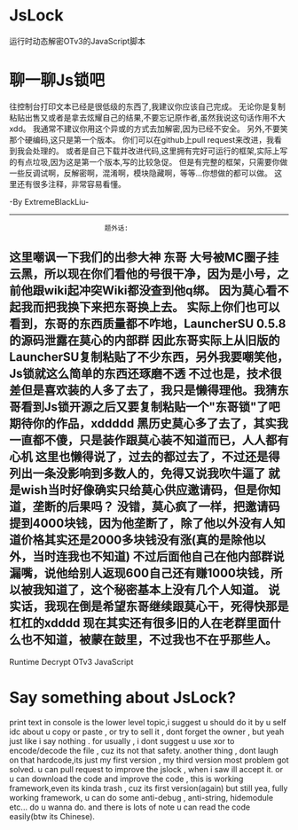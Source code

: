 # JsLock
运行时动态解密OTv3的JavaScript脚本
# 聊一聊Js锁吧
往控制台打印文本已经是很低级的东西了,我建议你应该自己完成。
无论你是复制粘贴出售又或者是拿去炫耀自己的结果,不要忘记原作者,虽然我说这句话作用不大xdd。
我通常不建议你用这个异或的方式去加解密,因为已经不安全。
另外,不要笑那个硬编码,这只是第一个版本。
你们可以在github上pull request来改进，我看到我会处理的。
或者是自己下载并改进代码,这里拥有完好可运行的框架,实际上写的有点垃圾,因为这是第一个版本,写的比较急促。
但是有完整的框架，只需要你做一些反调试啊，反解密啊，混淆啊，模块隐藏啊，等等...你想做的都可以做。
这里还有很多注释，非常容易看懂。

-By ExtremeBlackLiu-

---------------------------------------------------------------------------------------------
							题外话:
这里嘲讽一下我们的出参大神 东哥
大号被MC圈子挂云黑，所以现在你们看他的号很干净，因为是小号，之前他跟wiki起冲突Wiki都没查到他q绑。
因为莫心看不起我而把我换下来把东哥换上去。
实际上你们也可以看到，东哥的东西质量都不咋地，LauncherSU 0.5.8的源码泄露在莫心的内部群
因此东哥实际上从旧版的LauncherSU复制粘贴了不少东西，另外我要嘲笑他，Js锁就这么简单的东西还琢磨不透
不过也是，技术很差但是喜欢装的人多了去了，我只是懒得理他。我猜东哥看到Js锁开源之后又要复制粘贴一个"东哥锁"了吧
期待你的作品，xddddd
黑历史莫心多了去了，其实我一直都不傻，只是装作跟莫心装不知道而已，人人都有心机
这里也懒得说了，过去的都过去了，不过还是得列出一条没影响到多数人的，免得又说我吹牛逼了
就是wish当时好像确实只给莫心供应邀请码，但是你知道，垄断的后果吗？
没错，莫心疯了一样，把邀请码提到4000块钱，因为他垄断了，除了他以外没有人知道价格其实还是2000多块钱没有涨(真的是除他以外，当时连我也不知道)
不过后面他自己在他内部群说漏嘴，说他给别人返现600自己还有赚1000块钱，所以被我知道了，这个秘密基本上没有几个人知道。
说实话，我现在倒是希望东哥继续跟莫心干，死得快那是杠杠的xdddd
现在其实还有很多旧的人在老群里面什么也不知道，被蒙在鼓里，不过我也不在乎那些人。
----------------------------------------------------------------------------------------------

Runtime Decrypt OTv3 JavaScript
# Say something about JsLock?
print text in console is the lower level topic,i suggest u should do it by u self
idc about u copy or paste , or try to sell it , dont forget the owner , but yeah just like i say nothing .
for usually , i dont suggest u use xor to encode/decode the file , cuz its not that safety.
another thing , dont laugh on that hardcode,its just my first version , my third version most problem got solved.
u can pull request to improve the jslock , when i saw ill accept it.
or u can download the code and improve the code , this is working framework,even its kinda trash , cuz its first version(again)
but still yea, fully working framework, u can do some anti-debug , anti-string, hidemodule etc... do u wanna do.
and there is lots of note u can read the code easily(btw its Chinese).
